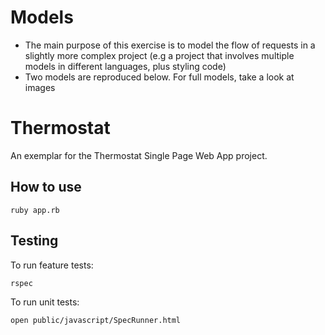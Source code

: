 # Models
* The main purpose of this exercise is to model the flow of requests in a slightly more complex project (e.g a project that involves multiple models in different languages, plus styling code)
* Two models are reproduced below. For full models, take a look at images

# Thermostat

An exemplar for the Thermostat Single Page Web App project.

## How to use

```
ruby app.rb

```

## Testing

To run feature tests:

```
rspec
```

To run unit tests:

```
open public/javascript/SpecRunner.html
```
